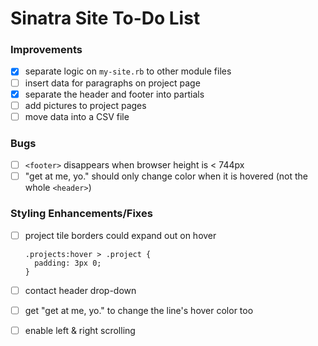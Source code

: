 # Sinatra Site To-Do List

### Improvements

- [x] separate logic on `my-site.rb` to other module files
- [ ] insert data for paragraphs on project page
- [x] separate the header and footer into partials
- [ ] add pictures to project pages
- [ ] move data into a CSV file 

### Bugs

+ [ ] `<footer>` disappears when browser height is < 744px
+ [ ] "get at me, yo." should only change color when it is hovered (not the whole `<header>`)

### Styling Enhancements/Fixes

+ [ ] project tile borders could expand out on hover  

      .projects:hover > .project {
        padding: 3px 0;
      }

+ [ ] contact header drop-down

+ [ ] get "get at me, yo." to change the line's hover color too

+ [ ] enable left & right scrolling
